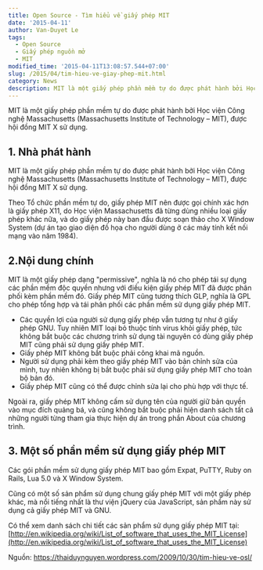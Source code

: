 ```yaml
---
title: Open Source - Tìm hiểu về giấy phép MIT
date: '2015-04-11'
author: Van-Duyet Le
tags:
  - Open Source
  - Giấy phép nguồn mở
  - MIT
modified_time: '2015-04-11T13:08:57.544+07:00'
slug: /2015/04/tim-hieu-ve-giay-phep-mit.html
category: News
description: MIT là một giấy phép phần mềm tự do được phát hành bởi Học viện Công nghệ Massachusetts (Massachusetts Institute of Technology – MIT), được hội đồng MIT X sử dụng.
---
```


MIT là một giấy phép phần mềm tự do được phát hành bởi Học viện Công nghệ Massachusetts (Massachusetts Institute of Technology – MIT), được hội đồng MIT X sử dụng.

## 1. Nhà phát hành

MIT là một giấy phép phần mềm tự do được phát hành bởi Học viện Công nghệ Massachusetts (Massachusetts Institute of Technology – MIT), được hội đồng MIT X sử dụng.

Theo Tổ chức phần mềm tự do, giấy phép MIT nên được gọi chính xác hơn là giấy phép X11, do Học viện Massachusetts đã từng dùng nhiều loại giấy phép khác nữa, và do giấy phép này ban đầu được soạn thảo cho X Window System (dự án tạo giao diện đồ họa cho người dùng ở các máy tính kết nối mạng vào năm 1984).

## 2.Nội dung chính

MIT là một giấy phép dạng "permissive", nghĩa là nó cho phép tái sự dụng các phần mềm độc quyền nhưng với điều kiện giấy phép MIT đã được phân phối kèm phần mềm đó. Giấy phép MIT cũng tương thích GLP, nghĩa là GPL cho phép tổng hợp và tái phân phối các phần mềm sử dụng giấy phép MIT.

- Các quyền lợi của người sử dụng giấy phép vẫn tương tự như ở giấy phép GNU. Tuy nhiên MIT loại bỏ thuộc tính virus khỏi giấy phép, tức không bắt buộc các chương trình sử dụng tài nguyên có dùng giấy phép MIT cũng phải sử dụng giấy phép MIT.
- Giấy phép MIT không bắt buộc phải công khai mã nguồn.
- Người sử dụng phải kèm theo giấy phép MIT vào bản chỉnh sửa của mình, tuy nhiên không bị bắt buộc phải sử dụng giấy phép MIT cho toàn bộ bản đó.
- Giấy phép MIT cũng có thể được chỉnh sửa lại cho phù hợp với thực tế.

Ngoài ra, giấy phép MIT không cấm sử dụng tên của người giữ bản quyền vào mục đích quảng bá, và cũng không bắt buộc phải hiện danh sách tất cả những người từng tham gia thực hiện dự án trong phần About của chương trình.

## 3. Một số phần mềm sử dụng giấy phép MIT

Các gói phần mềm sử dụng giấy phép MIT bao gồm Expat, PuTTY, Ruby on Rails, Lua 5.0 và X Window System.

Cũng có một số sản phẩm sử dụng chung giấy phép MIT với một giấy phép khác, mà nổi tiếng nhất là thư viện jQuery của JavaScript, sản phẩm này sử dụng cả giấy phép MIT và GNU.

Có thể xem danh sách chi tiết các sản phẩm sử dụng giấy phép MIT tại:
[http://en.wikipedia.org/wiki/List_of_software_that_uses_the_MIT_License](http://en.wikipedia.org/wiki/List_of_software_that_uses_the_MIT_License)

Nguồn: https://thaiduynguyen.wordpress.com/2009/10/30/tim-hieu-ve-osl/
